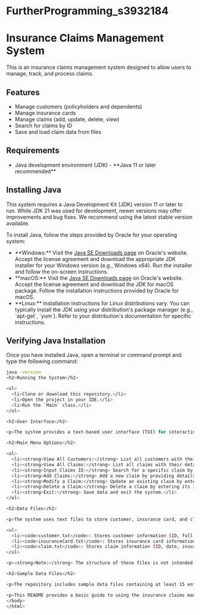 # FurtherProgramming_s3932184

<!DOCTYPE html>
<html lang="en">
<head>
  <meta charset="UTF-8">
  <meta name="viewport" content="width=device-width, initial-scale=1.0">
  <title>Insurance Claims Management System</title>
</head>
<body>
  <h1>Insurance Claims Management System</h1>

  <p>This is an insurance claims management system designed to allow users to manage, track, and process claims.</p>

  <h2>Features</h2>

  <ul>
    <li>Manage customers (policyholders and dependents)</li>
    <li>Manage insurance cards</li>
    <li>Manage claims (add, update, delete, view)</li>
    <li>Search for claims by ID</li>
    <li>Save and load claim data from files</li>
  </ul>

  <h2>Requirements</h2>

<ul>
    <li>Java development environment (JDK) - **Java 11 or later recommended**</li>
  </ul>

  <h2>Installing Java</h2>

  <p>This system requires a Java Development Kit (JDK) version 11 or later to run. While JDK 21 was used for development, newer versions may offer improvements and bug fixes. We recommend using the latest stable version available.</p>

  <p>To install Java, follow the steps provided by Oracle for your operating system:</p>

  <ul>
    <li>**Windows:** Visit the <a href="https://www.oracle.com/java/technologies/javase/jdk17-archive-downloads.html">Java SE Downloads page</a> on Oracle's website. Accept the license agreement and download the appropriate JDK installer for your Windows version (e.g., Windows x64). Run the installer and follow the on-screen instructions.</li>
    <li>**macOS:** Visit the <a href="https://www.oracle.com/java/technologies/javase/jdk17-archive-downloads.html">Java SE Downloads page</a> on Oracle's website. Accept the license agreement and download the JDK for macOS package. Follow the installation instructions provided by Oracle for macOS.</li>
    <li>**Linux:** Installation instructions for Linux distributions vary. You can typically install the JDK using your distribution's package manager (e.g., `apt-get`, `yum`). Refer to your distribution's documentation for specific instructions.</li>
  </ul>

  <h2>Verifying Java Installation</h2>

  <p>Once you have installed Java, open a terminal or command prompt and type the following command:</p>

  ```bash
  java -version
  <h2>Running the System</h2>

  <ol>
    <li>Clone or download this repository.</li>
    <li>Open the project in your IDE.</li>
    <li>Run the `Main` class.</li>
  </ol>

  <h2>User Interface</h2>

  <p>The system provides a text-based user interface (TUI) for interacting with the system functionalities. Upon startup, the system will load data from text files and display the main menu.</p>

  <h2>Main Menu Options</h2>

  <ol>
    <li><strong>View All Customers:</strong> List all customers with their details (including insurance card information if available).</li>
    <li><strong>View All Claims:</strong> List all claims with their details (ID, date, amount, status, etc.).</li>
    <li><strong>Input Claims ID:</strong> Search for a specific claim by entering its ID.</li>
    <li><strong>Add Claims:</strong> Add a new claim by providing details such as date, insured person, card number, documents, amount, status, and receiver banking information.</li>
    <li><strong>Modify a Claim:</strong> Update an existing claim by entering its ID and providing new details.</li>
    <li><strong>Delete a Claim:</strong> Delete a claim by entering its ID.</li>
    <li><strong>Exit:</strong> Save data and exit the system.</li>
  </ol>

  <h2>Data Files</h2>

  <p>The system uses text files to store customer, insurance card, and claim data. These files are located in the `src/main/resources` directory. The system will automatically load data from these files on startup and save data back to them upon exiting.</p>

  <ul>
    <li><code>customer.txt</code>: Stores customer information (ID, full name, insurance card ID).</li>
    <li><code>insuranceCard.txt</code>: Stores insurance card information (card number, card holder ID, policy owner ID, expiration date).</li>
    <li><code>claim.txt</code>: Stores claim information (ID, date, insured person ID, card number, exam date, document list, amount, status, receiver banking info).</li>
  </ul>

  <p><strong>Note:</strong> The structure of these files is not intended to be modified by users. The system will handle data serialization and deserialization during load and save operations.</p>

  <h2>Sample Data Files</h2>

  <p>The repository includes sample data files containing at least 15 entries for each entity (customer, insurance card, claim). These files are for demonstration purposes only and can be replaced with your own data.</p>

  <p>This README provides a basic guide to using the insurance claims management system. If you encounter any issues or have questions, feel free to consult the code documentation or contact the developer.</p>
</body>
</html>
